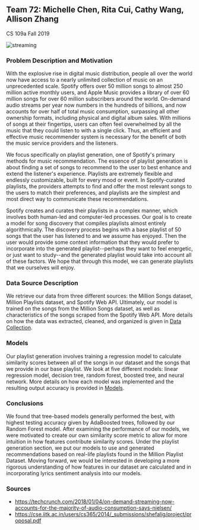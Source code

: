 ## Team 72: Michelle Chen, Rita Cui, Cathy Wang, Allison Zhang

CS 109a Fall 2019

![streaming](https://user-images.githubusercontent.com/58661788/70466232-ae4b3a80-1a90-11ea-807f-1a5ed4126462.png)

### Problem Description and Motivation

With the explosive rise in digital music distribution, people all over the world now have access to a nearly unlimited collection of music on an unprecedented scale. Spotify offers over 50 million songs to almost 250 million active monthly users, and Apple Music provides a library of over 60 million songs for over 60 million subscribers around the world. On-demand audio streams per year now numbers in the hundreds of billions, and now accounts for over half of total music consumption, surpassing all other ownership formats, including physical and digital album sales. With millions of songs at their fingertips, users can often feel overwhelmed by all the music that they could listen to with a single click. Thus, an efficient and effective music recommender system is necessary for the benefit of both the music service providers and the listeners.

We focus specifically on playlist generation, one of Spotify's primary methods for music recommendation. The essence of playlist generation is about finding a set of songs to recommend to the user to best enhance and extend the listener's experience. Playlists are extremely flexible and endlessly customizable, built for every mood or event. In Spotify-curated playlists, the providers attempts to find and offer the most relevant songs to the users to match their preferences, and playlists are the simplest and most direct way to communicate these recommendations.

Spotify creates and curates their playlists in a complex manner, which involves both human-led and computer-led processes. Our goal is to create a model for song discovery that compiles playlists almost entirely algorithmically. The discovery process begins with a base playlist of 50 songs that the user has listened to and we assume has enjoyed. Then the user would provide some context information that they would prefer to incorporate into the generated playlist--perhaps they want to feel energetic, or just want to study--and the generated playlist would take into account all of these factors. We hope that through this model, we can generate playlists that we ourselves will enjoy.

### Data Source Description

We retrieve our data from three different sources: the Million Songs dataset, Million Playlists dataset, and Spotify Web API. Ultimately, our model is trained on the songs from the Million Songs dataset, as well as characteristics of the songs scraped from the Spotify Web API. More details on how the data was extracted, cleaned, and organized is given in [Data Collection](https://lovespotify.github.io/data).

### Models

Our playlist generation involves training a regression model to calculate similarity scores between all of the songs in our dataset and the songs that we provide in our base playlist. We look at five different models: linear regression model, decision tree, random forest, boosted tree, and neural network. More details on how each model was implemented and the resulting output accuracy is provided in [Models](https://lovespotify.github.io/models).

### Conclusions

We found that tree-based models generally performed the best, with highest testing accuracy given by AdaBoosted trees, followed by our Random Forest model. After examining the performance of our models, we were motivated to create our own similarity score metric to allow for more intuition in how features contribute similarity scores. Under the playlist generation section, we put our models to use and generated recommendations based on real-life playlists found in the Million Playlist Dataset. Moving forward, we would be interested in developing a more rigorous understanding of how features in our dataset are calculated and in incorporating lyrics sentiment analysis into our models.

### Sources

* https://techcrunch.com/2018/01/04/on-demand-streaming-now-accounts-for-the-majority-of-audio-consumption-says-nielsen/
* https://cse.iitk.ac.in/users/cs365/2014/_submissions/shefalig/project/proposal.pdf
